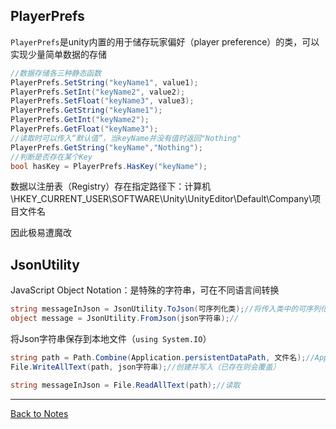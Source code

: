 ## PlayerPrefs 

`PlayerPrefs`是unity内置的用于储存玩家偏好（player preference）的类，可以实现少量简单数据的存储 

```C#
//数据存储各三种静态函数
PlayerPrefs.SetString("keyName1", value1);
PlayerPrefs.SetInt("keyName2", value2);
PlayerPrefs.SetFloat("keyName3", value3);
PlayerPrefs.GetString("keyName1");
PlayerPrefs.GetInt("keyName2");
PlayerPrefs.GetFloat("keyName3");
//读取时可以传入“默认值”，当keyName并没有值时返回"Nothing"
PlayerPrefs.GetString("keyName","Nothing");
//判断是否存在某个Key
bool hasKey = PlayerPrefs.HasKey("keyName");
``` 

数据以注册表（Registry）存在指定路径下：计算机\HKEY_CURRENT_USER\SOFTWARE\Unity\UnityEditor\Default\Company\项目文件名 

因此极易遭魔改 


## JsonUtility  

JavaScript Object Notation：是特殊的字符串，可在不同语言间转换 

```C#
string messageInJson = JsonUtility.ToJson(可序列化类);//将传入类中的可序列化字段转化为json；*判断是否可序列化：在inspector窗口中是否显示
object message = JsonUtility.FromJson(json字符串);//
```  

将Json字符串保存到本地文件（`using System.IO`） 

```C#
string path = Path.Combine(Application.persistentDataPath, 文件名);//Application.persistentDataPath自动对应各平台的储存路径，文件名（包括后缀）可以任意取
File.WriteAllText(path, json字符串);//创建并写入（已存在则会覆盖）

string messageInJson = File.ReadAllText(path);//读取

``` 

---
[Back to Notes](https://github.com/Vincent-zz/Unity/blob/main/UnityNotes.md)